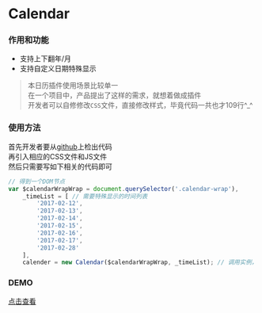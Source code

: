 # Calendar

### 作用和功能

- 支持上下翻年/月
- 支持自定义日期特殊显示

> 本日历插件使用场景比较单一  
在一个项目中，产品提出了这样的需求，就想着做成插件  
开发者可以自修修改`CSS`文件，直接修改样式，毕竟代码一共也才109行^_^

### 使用方法

首先开发者要从[github](https://github.com/hangyangws/myPlugin/tree/master/apps/Calendar)上检出代码  
再引入相应的CSS文件和JS文件  
然后只需要写如下相关的代码即可

```javascript
// 得到一个DOM节点
var $calendarWrapWrap = document.querySelector('.calendar-wrap'),
    _timeList = [ // 需要特殊显示的时间列表
        '2017-02-12',
        '2017-02-13',
        '2017-02-14',
        '2017-02-15',
        '2017-02-16',
        '2017-02-17',
        '2017-02-28'
    ],
    calender = new Calendar($calendarWrapWrap, _timeList); // 调用实例，生成日历DOM
```

### DEMO

[点击查看](http://hangyangws.win/myPlugin/apps/Calendar/)
